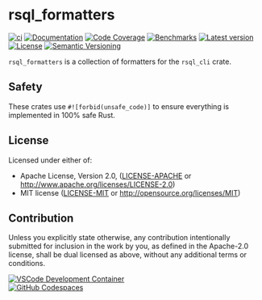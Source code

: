 # rsql_formatters

[![ci](https://github.com/theseus-rs/rsql/actions/workflows/ci.yml/badge.svg?branch=main)](https://github.com/theseus-rs/rsql/actions/workflows/ci.yml)
[![Documentation](https://docs.rs/rsql_formatters/badge.svg)](https://docs.rs/rsql_formatters)
[![Code Coverage](https://codecov.io/gh/theseus-rs/rsql/branch/main/graph/badge.svg)](https://codecov.io/gh/theseus-rs/rsql)
[![Benchmarks](https://img.shields.io/badge/%F0%9F%90%B0_bencher-enabled-6ec241)](https://bencher.dev/perf/theseus-rs-rsql)
[![Latest version](https://img.shields.io/crates/v/rsql_formatters.svg)](https://crates.io/crates/rsql_formatters)
[![License](https://img.shields.io/crates/l/rsql_formatters)](https://github.com/theseus-rs/rsql#license)
[![Semantic Versioning](https://img.shields.io/badge/%E2%9A%99%EF%B8%8F_SemVer-2.0.0-blue)](https://semver.org/spec/v2.0.0.html)

`rsql_formatters` is a collection of formatters for the `rsql_cli` crate.

## Safety

These crates use `#![forbid(unsafe_code)]` to ensure everything is implemented in 100% safe Rust.

## License

Licensed under either of:

- Apache License, Version 2.0, ([LICENSE-APACHE](LICENSE-APACHE) or <http://www.apache.org/licenses/LICENSE-2.0>)
- MIT license ([LICENSE-MIT](LICENSE-MIT) or <http://opensource.org/licenses/MIT>)

## Contribution

Unless you explicitly state otherwise, any contribution intentionally submitted
for inclusion in the work by you, as defined in the Apache-2.0 license, shall be dual licensed as above, without any
additional terms or conditions.

<a href="https://vscode.dev/redirect?url=vscode://ms-vscode-remote.remote-containers/cloneInVolume?url=https://github.com/theseus-rs/rsql">
<img
  src="https://img.shields.io/static/v1?label=VSCode%20Development%20Container&logo=visualstudiocode&message=Open&color=orange"
  alt="VSCode Development Container"
/>
</a>
<br/>
<a href="https://github.dev/theseus-rs/rsql">
<img
  src="https://img.shields.io/static/v1?label=GitHub%20Codespaces&logo=github&message=Open&color=orange"
  alt="GitHub Codespaces"
/>
</a>
